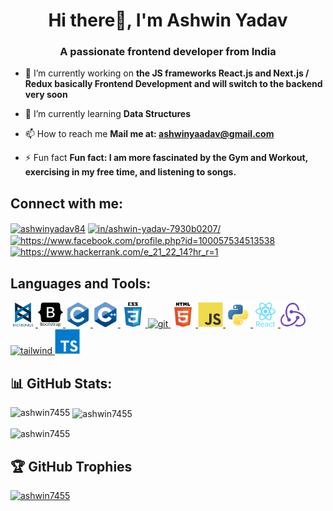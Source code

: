 <h1 align="center">Hi there👋, I'm Ashwin Yadav</h1>
<h3 align="center">A passionate frontend developer from India</h3>

- 🔭 I’m currently working on **the JS frameworks React.js and Next.js / Redux basically Frontend Development and will switch to the backend very soon**

- 🌱 I’m currently learning **Data Structures**

- 📫 How to reach me **Mail me at: ashwinyaadav@gmail.com**

- ⚡ Fun fact **Fun fact: I am more fascinated by the Gym and Workout, exercising in my free time, and listening to songs.**

<h2 align="left">Connect with me:</h2>
<p align="left">
<a href="https://twitter.com/ashwinyadav84" target="blank"><img align="center" src="https://raw.githubusercontent.com/rahuldkjain/github-profile-readme-generator/master/src/images/icons/Social/twitter.svg" alt="ashwinyadav84" height="30" width="40" /></a>
<a href="https://linkedin.com/in/in/ashwin-yadav-7930b0207/" target="blank"><img align="center" src="https://raw.githubusercontent.com/rahuldkjain/github-profile-readme-generator/master/src/images/icons/Social/linked-in-alt.svg" alt="in/ashwin-yadav-7930b0207/" height="30" width="40" /></a>
<a href="https://fb.com/https://www.facebook.com/profile.php?id=100057534513538" target="blank"><img align="center" src="https://raw.githubusercontent.com/rahuldkjain/github-profile-readme-generator/master/src/images/icons/Social/facebook.svg" alt="https://www.facebook.com/profile.php?id=100057534513538" height="30" width="40" /></a>
<a href="https://www.hackerearth.com/https://www.hackerrank.com/e_21_22_14?hr_r=1" target="blank"><img align="center" src="https://raw.githubusercontent.com/rahuldkjain/github-profile-readme-generator/master/src/images/icons/Social/hackerearth.svg" alt="https://www.hackerrank.com/e_21_22_14?hr_r=1" height="30" width="40" /></a>
</p>

<h2 align="left">Languages and Tools:</h2>
<p align="left"> <a href="https://backbonejs.org" target="_blank" rel="noreferrer"> <img src="https://raw.githubusercontent.com/devicons/devicon/master/icons/backbonejs/backbonejs-original-wordmark.svg" alt="backbonejs" width="40" height="40"/> </a> <a href="https://getbootstrap.com" target="_blank" rel="noreferrer"> <img src="https://raw.githubusercontent.com/devicons/devicon/master/icons/bootstrap/bootstrap-plain-wordmark.svg" alt="bootstrap" width="40" height="40"/> </a> <a href="https://www.cprogramming.com/" target="_blank" rel="noreferrer"> <img src="https://raw.githubusercontent.com/devicons/devicon/master/icons/c/c-original.svg" alt="c" width="40" height="40"/> </a> <a href="https://www.w3schools.com/cpp/" target="_blank" rel="noreferrer"> <img src="https://raw.githubusercontent.com/devicons/devicon/master/icons/cplusplus/cplusplus-original.svg" alt="cplusplus" width="40" height="40"/> </a> <a href="https://www.w3schools.com/css/" target="_blank" rel="noreferrer"> <img src="https://raw.githubusercontent.com/devicons/devicon/master/icons/css3/css3-original-wordmark.svg" alt="css3" width="40" height="40"/> </a> <a href="https://git-scm.com/" target="_blank" rel="noreferrer"> <img src="https://www.vectorlogo.zone/logos/git-scm/git-scm-icon.svg" alt="git" width="40" height="40"/> </a> <a href="https://www.w3.org/html/" target="_blank" rel="noreferrer"> <img src="https://raw.githubusercontent.com/devicons/devicon/master/icons/html5/html5-original-wordmark.svg" alt="html5" width="40" height="40"/> </a> <a href="https://developer.mozilla.org/en-US/docs/Web/JavaScript" target="_blank" rel="noreferrer"> <img src="https://raw.githubusercontent.com/devicons/devicon/master/icons/javascript/javascript-original.svg" alt="javascript" width="40" height="40"/> </a> <a href="https://www.python.org" target="_blank" rel="noreferrer"> <img src="https://raw.githubusercontent.com/devicons/devicon/master/icons/python/python-original.svg" alt="python" width="40" height="40"/> </a> <a href="https://reactjs.org/" target="_blank" rel="noreferrer"> <img src="https://raw.githubusercontent.com/devicons/devicon/master/icons/react/react-original-wordmark.svg" alt="react" width="40" height="40"/> </a> <a href="https://redux.js.org" target="_blank" rel="noreferrer"> <img src="https://raw.githubusercontent.com/devicons/devicon/master/icons/redux/redux-original.svg" alt="redux" width="40" height="40"/> </a> <a href="https://tailwindcss.com/" target="_blank" rel="noreferrer"> <img src="https://www.vectorlogo.zone/logos/tailwindcss/tailwindcss-icon.svg" alt="tailwind" width="40" height="40"/> </a> <a href="https://www.typescriptlang.org/" target="_blank" rel="noreferrer"> <img src="https://raw.githubusercontent.com/devicons/devicon/master/icons/typescript/typescript-original.svg" alt="typescript" width="40" height="40"/> </a> </p>

 <h2 align="left">📊 GitHub Stats: </h2>
<p><img align="left" src="https://github-readme-stats.vercel.app/api/top-langs?username=ashwin7455&show_icons=true&locale=en&layout=compact" alt="ashwin7455" /></p>

<p>&nbsp;<img align="center" src="https://github-readme-stats.vercel.app/api?username=ashwin7455&show_icons=true&locale=en" alt="ashwin7455" /></p>

<p><img align="center" src="https://github-readme-streak-stats.herokuapp.com/?user=ashwin7455&" alt="ashwin7455" /></p>

 <h2 align="left"> 🏆 GitHub Trophies </h2>
<p align="left"> <a href="https://github.com/ryo-ma/github-profile-trophy"><img src="https://github-profile-trophy.vercel.app/?username=ashwin7455" alt="ashwin7455" /></a> </p>





